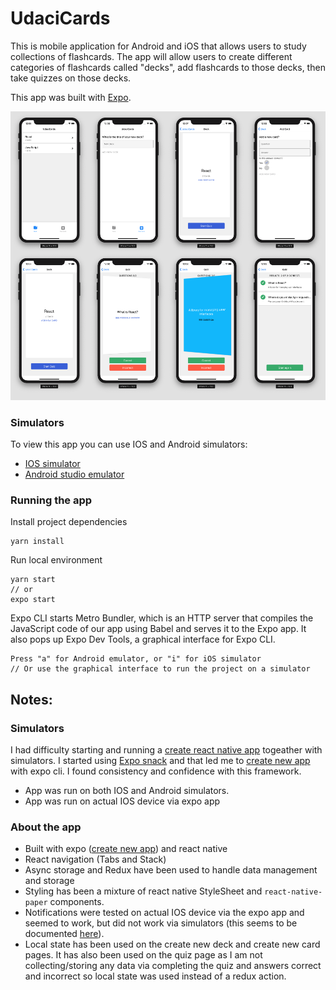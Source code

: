 # UdaciCards

This is mobile application for Android and iOS that allows users to study collections of flashcards. The app will allow users to create different categories of flashcards called "decks", add flashcards to those decks, then take quizzes on those decks.

This app was built with [Expo](https://docs.expo.io/get-started/create-a-new-app/).

![UdaciCards](docs/static/udaciCards-app.png)

### Simulators

To view this app you can use IOS and Android simulators:

- [IOS simulator](https://docs.expo.io/workflow/ios-simulator/)
- [Android studio emulator](https://docs.expo.io/workflow/android-studio-emulator/)

### Running the app

Install project dependencies 
```
yarn install
```

Run local environment 
```
yarn start
// or 
expo start
```

Expo CLI starts Metro Bundler, which is an HTTP server that compiles the JavaScript code of our app using Babel and serves it to the Expo app. It also pops up Expo Dev Tools, a graphical interface for Expo CLI.

```
Press "a" for Android emulator, or "i" for iOS simulator
// Or use the graphical interface to run the project on a simulator
```

## Notes:

### Simulators
I had difficulty starting and running a [create react native app](https://github.com/expo/create-react-native-app) togeather with simulators. I started using [Expo snack](https://snack.expo.io/) and that led me to [create new app](https://docs.expo.io/get-started/create-a-new-app/) with expo cli. I found consistency and confidence with this framework.

- App was run on both IOS and Android simulators.
- App was run on actual IOS device via expo app 

### About the app

- Built with expo ([create new app](https://docs.expo.io/get-started/create-a-new-app/)) and react native
- React navigation (Tabs and Stack)
- Async storage and Redux have been used to handle data management and storage
- Styling has been a mixture of react native StyleSheet and `react-native-paper` components.
- Notifications were tested on actual IOS device via the expo app and seemed to work, but did not work via simulators (this seems to be documented [here](https://docs.expo.io/versions/latest/sdk/notifications/)).
- Local state has been used on the create new deck and create new card pages. It has also been used on the quiz page as I am not collecting/storing any data via completing the quiz and answers correct and incorrect so local state was used instead of a redux action.